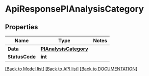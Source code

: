# ApiResponsePIAnalysisCategory

## Properties
Name | Type | Notes
------------ | ------------- | -------------
**Data** | **[**PIAnalysisCategory**](../Model/PIAnalysisCategory.md)**
**StatusCode** | **int**

[[Back to Model list]](../../DOCUMENTATION.md#documentation-for-models) [[Back to API list]](../../DOCUMENTATION.md#documentation-for-api-endpoints) [[Back to DOCUMENTATION]](../../DOCUMENTATION.md)
